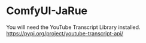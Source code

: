 # ComfyUI-JaRue
You will need the YouTube Transcript Library installed. 
https://pypi.org/project/youtube-transcript-api/

